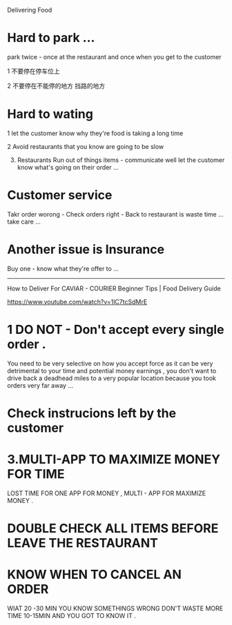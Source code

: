 Delivering Food

# Hard to park ...

park twice - once at the restaurant and once when you get to the customer  

1 不要停在停车位上 

2 不要停在不能停的地方 挡路的地方 

# Hard to wating

1 let the customer know why they're food is taking a long time 

2 Avoid restaurants that you know are going to be slow 

3. Restaurants Run out of things items  - communicate well let the customer know what's going on their order ...

# Customer service

Takr order worong - Check orders right  - Back to restaurant is waste time ... take care ...

#   Another issue is Insurance 


Buy one - know what they're offer  to  ...




---------------------------------------------------------


How to Deliver For CAVIAR - COURIER Beginner Tips | Food Delivery Guide

https://www.youtube.com/watch?v=1lC7tcSdMrE


#  1 DO NOT - Don't accept every single order .

 You need to be very selective on how you accept force as it can be very detrimental to your time and potential money earnings , 
 you don't want to drive back a deadhead miles to a very popular location because you took orders very far away ...
 
 #  Check instrucions left by the customer  
 
 # 3.MULTI-APP TO MAXIMIZE MONEY FOR TIME   
 
   LOST TIME FOR ONE APP FOR MONEY ,  MULTI - APP FOR MAXIMIZE MONEY .
   
 # DOUBLE CHECK ALL ITEMS BEFORE LEAVE THE RESTAURANT 
 
# KNOW WHEN TO CANCEL AN ORDER 

 WIAT 20 -30 MIN  YOU KNOW SOMETHINGS WRONG  DON'T WASTE MORE TIME  10-15MIN AND YOU GOT TO KNOW IT .
 
 
